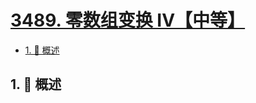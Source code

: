 # [3489. 零数组变换 IV【中等】](https://github.com/tnotesjs/TNotes.leetcode/tree/main/notes/3489.%20%E9%9B%B6%E6%95%B0%E7%BB%84%E5%8F%98%E6%8D%A2%20IV%E3%80%90%E4%B8%AD%E7%AD%89%E3%80%91)

<!-- region:toc -->

- [1. 📝 概述](#1--概述)

<!-- endregion:toc -->

## 1. 📝 概述

